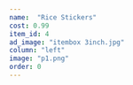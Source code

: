 ```yaml
---
name:  "Rice Stickers"
cost: 0.99
item_id: 4
ad_image: "itembox 3inch.jpg"
column: "left"
image: "p1.png"
order: 0
---
```

